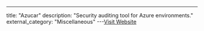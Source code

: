 ---
title: "Azucar"
description: "Security auditing tool for Azure environments."
external_category: "Miscellaneous"
---[Visit Website](https://github.com/nccgroup/azucar/)

